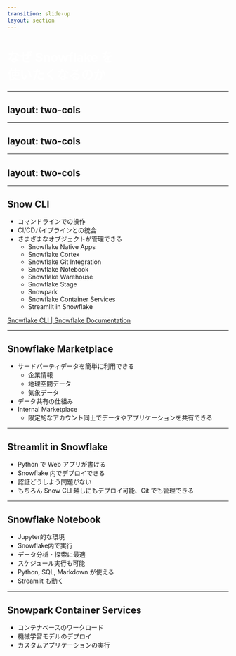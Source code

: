 ```yaml
---
transition: slide-up
layout: section
---
```


# なぜ Snowflake を<br>使いたくなるのか

<style>
h1 {
    color: #ffffff;
}
</style>

---
layout: two-cols
---

<template v-slot:default>

## Snowflake と AWS の関係

- Snowflake は AWS, Azure, Google Cloud のマルチクラウド対応
    - アカウントを作るときにどこに作るか選べる
- AWS は Snowflake のカンファレンスにスポンサーとして参加
- Snowflake は AWS のサービスと連携可能

</template>
<template v-slot:right>

<img src="/swtt-overview.png" alt="Snowflake World Tour Tokyo 2024" class="w-96 ml-4">
<img src="/swtt-double-black-diamond.png" alt="Snowflake World Tour Tokyo 2024 Sponsors" class="w-96 ml-4">

</template>

<style>
h2 {
    margin-bottom: 1rem;
}
</style>

---
layout: two-cols
---

<template v-slot:default>
<img src="/db-ranking.png" alt="DB Engine Ranking" class="w-84" />
</template>
<template v-slot:right>
<img src="/db-ranking-chart.png" alt="DB Engine Ranking Chart" class="w-84" />
</template>


---
layout: two-cols
---

<template v-slot:default>

## 単一プラットフォーム

- プラットフォーム
- アナリティクス
- AI
- データエンジニアリング
- アプリケーションとコラボレーション

すべてが一つのプラットフォームで完結

</template>

<template v-slot:right>

<img src="/data-ai-platform.png" alt="Data & AI Platform" class="w-128">

</template>

<style>
h2 {
    margin-bottom: 1rem;
}
</style>

---

## Snow CLI

- コマンドラインでの操作
- CI/CDパイプラインとの統合
- さまざまなオブジェクトが管理できる
    - Snowflake Native Apps
    - Snowflake Cortex
    - Snowflake Git Integration
    - Snowflake Notebook
    - Snowflake Warehouse
    - Snowflake Stage
    - Snowpark
    - Snowflake Container Services
    - Streamlit in Snowflake

<a href="Snowflake CLI" target="_blank">Snowflake CLI | Snowflake Documentation</a>

<style>
h2 {
    margin-bottom: 1rem;
}
</style>

---

## Snowflake Marketplace

- サードパーティデータを簡単に利用できる
    - 企業情報
    - 地理空間データ
    - 気象データ
- データ共有の仕組み
- Internal Marketplace
    - 限定的なアカウント同士でデータやアプリケーションを共有できる

<style>
h2 {
    margin-bottom: 1rem;
}
</style>


---

## Streamlit in Snowflake

- Python で Web アプリが書ける
- Snowflake 内でデプロイできる
- 認証どうしよう問題がない
- もちろん Snow CLI 越しにもデプロイ可能、Git でも管理できる

<style>
h2 {
    margin-bottom: 1rem;
}
</style>

---

## Snowflake Notebook

- Jupyter的な環境
- Snowflake内で実行
- データ分析・探索に最適
- スケジュール実行も可能
- Python, SQL, Markdown が使える
- Streamlit も動く

<style>
h2 {
    margin-bottom: 1rem;
}
</style>

---

## Snowpark Container Services

- コンテナベースのワークロード
- 機械学習モデルのデプロイ
- カスタムアプリケーションの実行

<style>
h2 {
    margin-bottom: 1rem;
}
</style>

